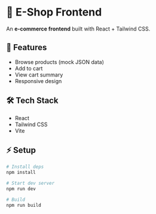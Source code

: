 # 🛒 E-Shop Frontend

An **e-commerce frontend** built with React + Tailwind CSS.

## 🚀 Features
- Browse products (mock JSON data)
- Add to cart
- View cart summary
- Responsive design

## 🛠 Tech Stack
- React
- Tailwind CSS
- Vite

## ⚡ Setup
```bash
# Install deps
npm install

# Start dev server
npm run dev

# Build
npm run build
